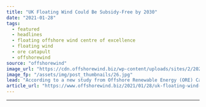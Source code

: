 ```yaml
---
title: "UK Floating Wind Could Be Subsidy-Free by 2030"
date: "2021-01-28"
tags: 
  - featured
  - headlines
  - floating offshore wind centre of excellence
  - floating wind
  - ore catapult
  - offshorewind
source: "offshorewind"
image_url: "https://cdn.offshorewind.biz/wp-content/uploads/sites/2/2021/01/28142011/Hywind-Scotland_Equinor_archive.jpg"
image_fp: "/assets/img/post_thumbnails/26.jpg"
lead: "According to a new study from Offshore Renewable Energy (ORE) Catapult, large floating wind"
article_url: "https://www.offshorewind.biz/2021/01/28/uk-floating-wind-could-be-subsidy-free-by-2030/"
---
```


---
